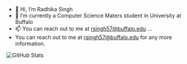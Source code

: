 
- 👋 Hi, I’m Radhika Singh
- 👀 I’m currently a Computer Science Maters student in University at Buffalo
- 📫 You can reach out to me at rsingh57@buffalo.edu ...
- You can reach out to me at rsingh57@buffalo.edu for any more information.

![GitHub Stats](https://github-readme-stats.vercel.app/api?username=radhikasingh&show_icons=true&theme=radical)
<!---
Radhika-singh-10/radhika-singh-10 is a ✨ special ✨ repository because its `README.md` (this file) appears on your GitHub profile.
You can click the Preview link to take a look at your changes.

- 🌱 I’m currently learning to strengthen my data analytics, science, and mathematical foundations...
- 💞️ I'm looking to collaborate on new opportunities in the field of data analytics, science...
--->

